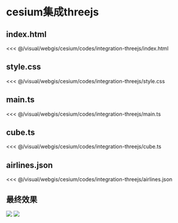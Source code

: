 # cesium集成threejs

## index.html

<<< @/visual/webgis/cesium/codes/integration-threejs/index.html

## style.css

<<< @/visual/webgis/cesium/codes/integration-threejs/style.css

## main.ts

<<< @/visual/webgis/cesium/codes/integration-threejs/main.ts

## cube.ts

<<< @/visual/webgis/cesium/codes/integration-threejs/cube.ts

## airlines.json

<<< @/visual/webgis/cesium/codes/integration-threejs/airlines.json

## 最终效果

<img src="/imgs/visual/gis/index-11.png">

<img src="/imgs/visual/gis/index-12.png">

